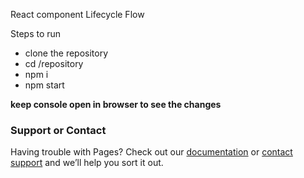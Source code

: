 React component Lifecycle Flow

Steps to run

* clone the repository
* cd /repository
* npm i
* npm start 

**keep console open in browser to see the changes**



### Support or Contact

Having trouble with Pages? Check out our [documentation](https://help.github.com/categories/github-pages-basics/) or [contact support](https://github.com/contact) and we’ll help you sort it out.
